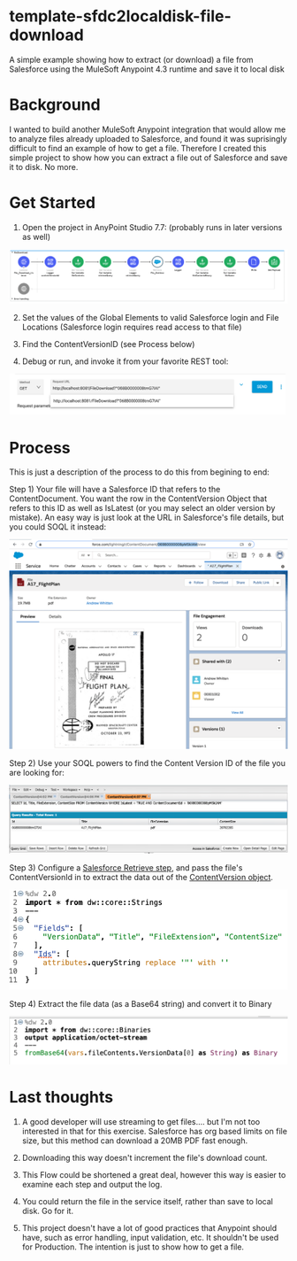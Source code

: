 # template-sfdc2localdisk-file-download
A simple example showing how to extract (or download) a file from Salesforce using the MuleSoft Anypoint 4.3 runtime and save it to local disk

# Background

I wanted to build another MuleSoft Anypoint integration that would allow me to analyze files already uploaded to Salesforce, and found it was suprisingly difficult to find an example of how to get a file.
Therefore I created this simple project to show how you can extract a file out of Salesforce and save it to disk. No more.

# Get Started

1) Open the project in AnyPoint Studio 7.7: (probably runs in later versions as well)

<img src="https://github.com/andrewwhitten/template-sfdc2localdisk-file-download/blob/main/images/file_download_flow.png"></img>

2) Set the values of the Global Elements to valid Salesforce login and File Locations (Salesforce login requires read access to that file)

3) Find the ContentVersionID (see Process below)

4) Debug or run, and invoke it from your favorite REST tool:

<img src="https://github.com/andrewwhitten/template-sfdc2localdisk-file-download/blob/main/images/Run.png" width="500"></img>


# Process

This is just a description of the process to do this from begining to end:

Step 1) Your file will have a Salesforce ID that refers to the ContentDocument. You want the row in the ContentVersion Object that refers to this ID as well as IsLatest (or you may select an older version by mistake). An easy way is just look at the URL in Salesforce's file details, but you could SOQL it instead:

<img src="https://github.com/andrewwhitten/template-sfdc2localdisk-file-download/blob/main/images/Step 1a.png"></img>

Step 2) Use your SOQL powers to find the Content Version ID of the file you are looking for:

<img src="https://github.com/andrewwhitten/template-sfdc2localdisk-file-download/blob/main/images/Step 1b.png"></img>

Step 3) Configure a <A HREF="https://docs.mulesoft.com/salesforce-connector/9.8/salesforce-connector-reference#Retrieve">Salesforce Retrieve step</A>, and pass the file's ContentVersionId in to extract the data out of the <A href="https://developer.salesforce.com/docs/atlas.en-us.api.meta/api/sforce_api_objects_contentversion.htm">ContentVersion object</A>.

<img src="https://github.com/andrewwhitten/template-sfdc2localdisk-file-download/blob/main/images/Step2.png" width="550"></img>

Step 4) Extract the file data (as a Base64 string) and convert it to Binary

<img src="https://github.com/andrewwhitten/template-sfdc2localdisk-file-download/blob/main/images/Step3.png" width="550"></img>


# Last thoughts

1) A good developer will use streaming to get files.... but I'm not too interested in that for this exercise. Salesforce has org based limits on file size, but this method can download a 20MB PDF fast enough.

2) Downloading this way doesn't increment the file's download count.

3) This Flow could be shortened a great deal, however this way is easier to examine each step and output the log.

4) You could return the file in the service itself, rather than save to local disk. Go for it.

5) This project doesn't have a lot of good practices that Anypoint should have, such as error handling, input validation, etc. It shouldn't be used for Production. The intention is just to show how to get a file.
